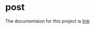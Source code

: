 # post
The documentaion for this project is [link]([url](https://documenter.getpostman.com/view/18850363/2s9YJc2iSD)https://documenter.getpostman.com/view/18850363/2s9YJc2iSD)
